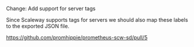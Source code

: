 Change: Add support for server tags

Since Scaleway supports tags for servers we should also map these labels to the
exported JSON file.

https://github.com/promhippie/prometheus-scw-sd/pull/5
